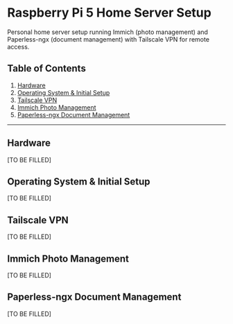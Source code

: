 # Raspberry Pi 5 Home Server Setup

Personal home server setup running Immich (photo management) and Paperless-ngx (document management) with Tailscale VPN for remote access.

## Table of Contents

1. [Hardware](#hardware)
2. [Operating System & Initial Setup](#operating-system--initial-setup)
3. [Tailscale VPN](#tailscale-vpn)
4. [Immich Photo Management](#immich-photo-management)
5. [Paperless-ngx Document Management](#paperless-ngx-document-management)

---

## Hardware

[TO BE FILLED]

## Operating System & Initial Setup

[TO BE FILLED]

## Tailscale VPN

[TO BE FILLED]

## Immich Photo Management

[TO BE FILLED]

## Paperless-ngx Document Management

[TO BE FILLED]
